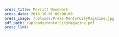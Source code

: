 ```yaml
---
press_title: Merritt Woodwork
press_date: 2016-10-01 00:00:00
press_image: /uploads/Press-MentorCityMagazine.jpg
pdf_path: /uploads/MentorCityMagazine.pdf
press_link:
---
```

